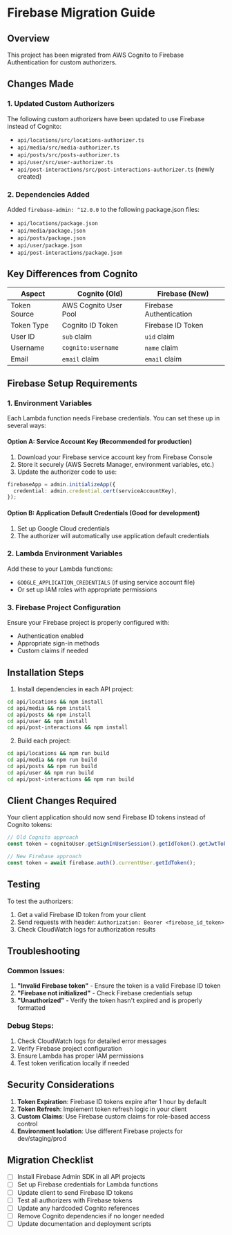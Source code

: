 # Firebase Migration Guide

## Overview

This project has been migrated from AWS Cognito to Firebase Authentication for custom authorizers.

## Changes Made

### 1. Updated Custom Authorizers

The following custom authorizers have been updated to use Firebase instead of Cognito:

- `api/locations/src/locations-authorizer.ts`
- `api/media/src/media-authorizer.ts`
- `api/posts/src/posts-authorizer.ts`
- `api/user/src/user-authorizer.ts`
- `api/post-interactions/src/post-interactions-authorizer.ts` (newly created)

### 2. Dependencies Added

Added `firebase-admin: ^12.0.0` to the following package.json files:

- `api/locations/package.json`
- `api/media/package.json`
- `api/posts/package.json`
- `api/user/package.json`
- `api/post-interactions/package.json`

## Key Differences from Cognito

| Aspect       | Cognito (Old)         | Firebase (New)          |
| ------------ | --------------------- | ----------------------- |
| Token Source | AWS Cognito User Pool | Firebase Authentication |
| Token Type   | Cognito ID Token      | Firebase ID Token       |
| User ID      | `sub` claim           | `uid` claim             |
| Username     | `cognito:username`    | `name` claim            |
| Email        | `email` claim         | `email` claim           |

## Firebase Setup Requirements

### 1. Environment Variables

Each Lambda function needs Firebase credentials. You can set these up in several ways:

#### Option A: Service Account Key (Recommended for production)

1. Download your Firebase service account key from Firebase Console
2. Store it securely (AWS Secrets Manager, environment variables, etc.)
3. Update the authorizer code to use:

```typescript
firebaseApp = admin.initializeApp({
  credential: admin.credential.cert(serviceAccountKey),
});
```

#### Option B: Application Default Credentials (Good for development)

1. Set up Google Cloud credentials
2. The authorizer will automatically use application default credentials

### 2. Lambda Environment Variables

Add these to your Lambda functions:

- `GOOGLE_APPLICATION_CREDENTIALS` (if using service account file)
- Or set up IAM roles with appropriate permissions

### 3. Firebase Project Configuration

Ensure your Firebase project is properly configured with:

- Authentication enabled
- Appropriate sign-in methods
- Custom claims if needed

## Installation Steps

1. Install dependencies in each API project:

```bash
cd api/locations && npm install
cd api/media && npm install
cd api/posts && npm install
cd api/user && npm install
cd api/post-interactions && npm install
```

2. Build each project:

```bash
cd api/locations && npm run build
cd api/media && npm run build
cd api/posts && npm run build
cd api/user && npm run build
cd api/post-interactions && npm run build
```

## Client Changes Required

Your client application should now send Firebase ID tokens instead of Cognito tokens:

```javascript
// Old Cognito approach
const token = cognitoUser.getSignInUserSession().getIdToken().getJwtToken();

// New Firebase approach
const token = await firebase.auth().currentUser.getIdToken();
```

## Testing

To test the authorizers:

1. Get a valid Firebase ID token from your client
2. Send requests with header: `Authorization: Bearer <firebase_id_token>`
3. Check CloudWatch logs for authorization results

## Troubleshooting

### Common Issues:

1. **"Invalid Firebase token"** - Ensure the token is a valid Firebase ID token
2. **"Firebase not initialized"** - Check Firebase credentials setup
3. **"Unauthorized"** - Verify the token hasn't expired and is properly formatted

### Debug Steps:

1. Check CloudWatch logs for detailed error messages
2. Verify Firebase project configuration
3. Ensure Lambda has proper IAM permissions
4. Test token verification locally if needed

## Security Considerations

1. **Token Expiration**: Firebase ID tokens expire after 1 hour by default
2. **Token Refresh**: Implement token refresh logic in your client
3. **Custom Claims**: Use Firebase custom claims for role-based access control
4. **Environment Isolation**: Use different Firebase projects for dev/staging/prod

## Migration Checklist

- [ ] Install Firebase Admin SDK in all API projects
- [ ] Set up Firebase credentials for Lambda functions
- [ ] Update client to send Firebase ID tokens
- [ ] Test all authorizers with Firebase tokens
- [ ] Update any hardcoded Cognito references
- [ ] Remove Cognito dependencies if no longer needed
- [ ] Update documentation and deployment scripts

